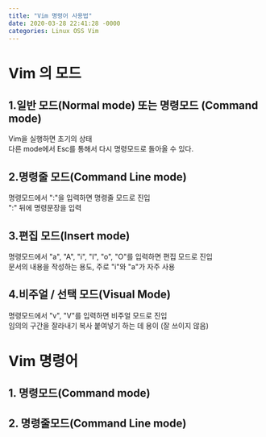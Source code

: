 ```yaml
---
title: "Vim 명령어 사용법"
date: 2020-03-28 22:41:28 -0000
categories: Linux OSS Vim
---
```


# Vim 의 모드       
     
## 1.일반 모드(Normal mode) 또는 명령모드 (Command mode)     
Vim을 실행하면 초기의 상태     
다른 mode에서 Esc를 통해서 다시 명령모드로 돌아올 수 있다.     

## 2.명령줄 모드(Command Line mode)     
명령모드에서 ":"을 입력하면 명령줄 모드로 진입     
":" 뒤에 명령문장을 입력     
     
## 3.편집 모드(Insert mode)     
명령모드에서 "a", "A", "i", "I", "o", "O"를 입력하면 편집 모드로 진입     
문서의 내용을 작성하는 용도, 주로 "i"와 "a"가 자주 사용     
     
## 4.비주얼 / 선택 모드(Visual Mode)     
명령모드에서 "v", "V"를 입력하면 비주얼 모드로 진입     
임의의 구간을 잘라내기 복사 붙여넣기 하는 데 용이 (잘 쓰이지 않음)     
     
     
     
# Vim 명령어     
     
## 1. 명령모드(Command mode)     
## 2. 명령줄모드(Command Line mode)     

     
     
     
     
     
